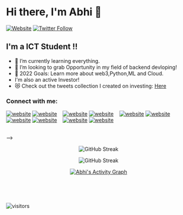 # Hi there, I'm Abhi 👋 


[![Website](https://img.shields.io/website?label=abhi.in&style=for-the-badge&url=https%3A%2F%2Fabhipatel.in)](https://abhipatel.in/)
[![Twitter Follow](https://img.shields.io/twitter/follow/AbhiPatel?color=1DA1F2&logo=twitter&style=for-the-badge)](https://twitter.com/intent/follow?original_referer=https%3A%2F%2Fgithub.com%2FcodeSTACKr&screen_name=abhipatel31)


## I'm a ICT Student !!

- 🌱 I’m currently learning everything.
- 👯 I’m looking to grab Opportunity in my field of backend devloping!
- 🥅 2022 Goals: Learn more about web3,Python,ML and Cloud.
- I'm also an active Investor!
- 😻 Check out the tweets collection I created on investing: [Here](https://twitter.com/abhipatel31)

### Connect with me:

[![website](./img/globe-light.svg)](https://abhipatel.in#gh-light-mode-only)
[![website](./img/globe-dark.svg)](https://abhipatel.in#gh-dark-mode-only)
&nbsp;&nbsp;
[![website](./img/youtube-light.svg)](https://www.youtube.com/channel/UCf-IG3TDBNfwsUlL_M1Tp_A)
[![website](./img/youtube-dark.svg)](https://youtube.com/codestackr#gh-dark-mode-only)
&nbsp;&nbsp;
[![website](./img/twitter-light.svg)](https://twitter.com/abhipatel31#gh-light-mode-only)
[![website](./img/twitter-dark.svg)](https://twitter.com/abhipatel31#gh-dark-mode-only)
&nbsp;&nbsp;
[![website](./img/linkedin-light.svg)](https://linkedin.com/in/abhipatel31#gh-light-mode-only)
[![website](./img/linkedin-dark.svg)](https://linkedin.com/in/abhipatel31#gh-dark-mode-only)
&nbsp;&nbsp;
[![website](./img/instagram-light.svg)](https://instagram.com/_.abhi._31#gh-light-mode-only)
[![website](./img/instagram-dark.svg)](https://instagram.com/_.abhi._31#gh-dark-mode-only)



<br>
 -->

<p align="center">
  <img src="https://github-readme-streak-stats.herokuapp.com/?user=abhipatel31-7&theme=dark&fire=87ceeb&ring=87ceeb&currStreakLabel=87ceeb" alt="GitHub Streak" />
</p>

<p align="center">
  <img src="https://github-readme-stats.vercel.app/api?username=abhipatel31-7&hide=issues&theme=algolia" alt="GitHub Streak" />
</p>

<p align="center">
  <a href="https://github.com/abhipatel31-7"><img alt="Abhi's Activity Graph" src="https://activity-graph.herokuapp.com/graph?username=abhipatel31-7&theme=react-dark&color=fff&bg_color=#800080
" /></a>
</p>

<br>

<p align="center">
  <a href="https://abhipatel.in/"></a>
</p>

<br>


![visitors](https://visitor-badge.laobi.icu/badge?page_id=abhipatel31-7.abhipatel31-7)
